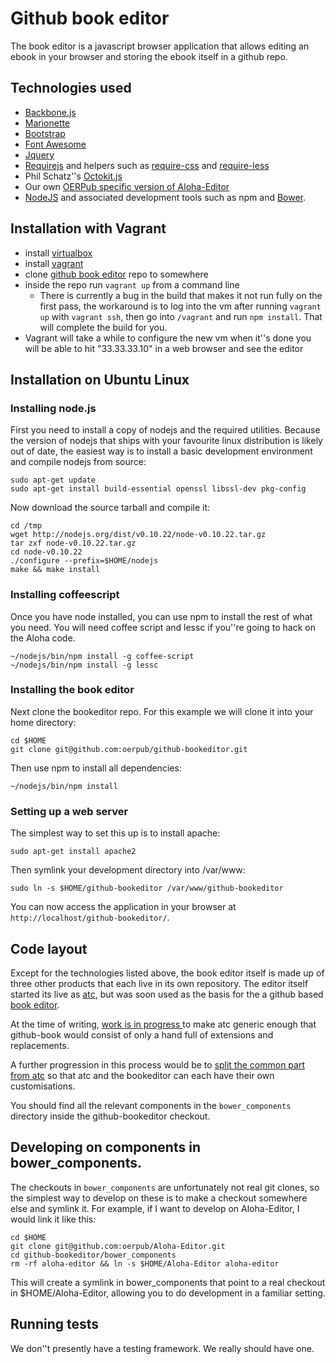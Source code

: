 # Github book editor

The book editor is a javascript browser application that allows editing an
ebook in your browser and storing the ebook itself in a github repo.

## Technologies used 
* [Backbone.js](http://backbonejs.org/)
* [Marionette](http://marionettejs.com/)
* [Bootstrap](http://getbootstrap.com/)
* [Font Awesome](http://fontawesome.io/)
* [Jquery](http://www.jquery.com/)
* [Requirejs](http://requirejs.org/) and helpers such as
  [require-css](https://github.com/guybedford/require-css) and
  [require-less](https://github.com/guybedford/require-less)
* Phil Schatz''s [Octokit.js](https://github.com/philschatz/octokit.js/)
* Our own [OERPub specific version of Aloha-Editor](https://github.com/oerpub/Aloha-Editor/)
* [NodeJS](http://nodejs.org/) and associated development tools such as npm
  and [Bower](https://github.com/bower/bower).

## Installation with Vagrant
* install [virtualbox](https://www.virtualbox.org/wiki/Downloads)
* install [vagrant](http://downloads.vagrantup.com/)
* clone [github book editor](https://github.com/oerpub/github-bookeditor) repo
  to somewhere
* inside the repo run `vagrant up` from a command line
  * There is currently a bug in the build that makes it not run fully on the first pass, the workaround is to log into the vm after running `vagrant up` with `vagrant ssh`, then go into `/vagrant` and run `npm install`. That will complete the build for you.
* Vagrant will take a while to configure the new vm when it''s done you will be able to hit "33.33.33.10" in a web browser and see the editor

## Installation on Ubuntu Linux

### Installing node.js

First you need to install a copy of nodejs and the required utilities. Because
the version of nodejs that ships with your favourite linux distribution is
likely out of date, the easiest way is to install a basic development
environment and compile nodejs from source:

    sudo apt-get update
    sudo apt-get install build-essential openssl libssl-dev pkg-config

Now download the source tarball and compile it:

    cd /tmp
    wget http://nodejs.org/dist/v0.10.22/node-v0.10.22.tar.gz
    tar zxf node-v0.10.22.tar.gz
    cd node-v0.10.22
    ./configure --prefix=$HOME/nodejs
    make && make install

### Installing coffeescript

Once you have node installed, you can use npm to install the rest of what you
need. You will need coffee script and lessc if you''re going to hack on the
Aloha code.

    ~/nodejs/bin/npm install -g coffee-script
    ~/nodejs/bin/npm install -g lessc

### Installing the book editor

Next clone the bookeditor repo. For this example we will clone it into your
home directory:

    cd $HOME
    git clone git@github.com:oerpub/github-bookeditor.git

Then use npm to install all dependencies:

    ~/nodejs/bin/npm install

### Setting up a web server

The simplest way to set this up is to install apache:

    sudo apt-get install apache2

Then symlink your development directory into /var/www:

    sudo ln -s $HOME/github-bookeditor /var/www/github-bookeditor

You can now access the application in your browser at `http://localhost/github-bookeditor/`.

## Code layout

Except for the technologies listed above, the book editor itself is made up
of three other products that each live in its own repository. The editor itself
started its live as [atc](https://github.com/Connexions/atc/), but was soon
used as the basis for the a github based [book editor](https://github.com/oerpub/github-bookeditor/).

At the time of writing, [work is in progress
](https://github.com/oerpub/github-bookeditor/pull/115) to make atc
generic enough that github-book would consist of only a hand full of extensions
and replacements.

A further progression in this process would be to [split the common part from
atc](https://github.com/oerpub/github-bookeditor/pull/115#issuecomment-28458218)
so that atc and the bookeditor can each have their own customisations.

You should find all the relevant components in the `bower_components` directory
inside the github-bookeditor checkout.

## Developing on components in bower_components.

The checkouts in `bower_components` are unfortunately not real git clones, so
the simplest way to develop on these is to make a checkout somewhere else and
symlink it. For example, if I want to develop on Aloha-Editor, I would link it
like this:

    cd $HOME
    git clone git@github.com:oerpub/Aloha-Editor.git
    cd github-bookeditor/bower_components
    rm -rf aloha-editor && ln -s $HOME/Aloha-Editor aloha-editor

This will create a symlink in bower_components that point to a real checkout
in $HOME/Aloha-Editor, allowing you to do development in a familiar setting.

## Running tests

We don''t presently have a testing framework. We really should have one.
